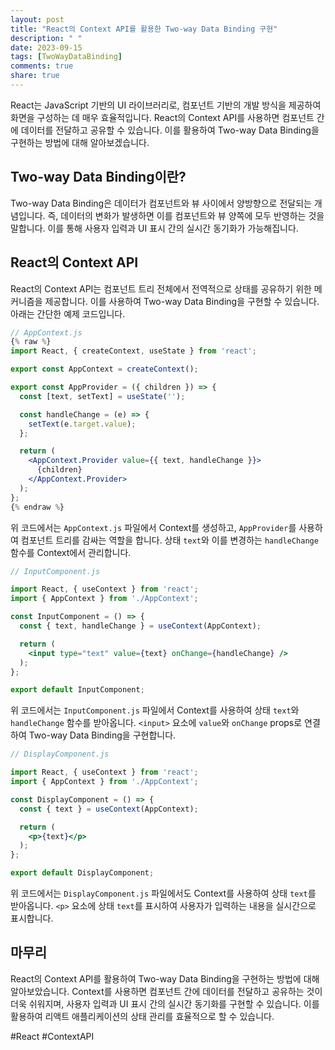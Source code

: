 ```yaml
---
layout: post
title: "React의 Context API를 활용한 Two-way Data Binding 구현"
description: " "
date: 2023-09-15
tags: [TwoWayDataBinding]
comments: true
share: true
---
```


React는 JavaScript 기반의 UI 라이브러리로, 컴포넌트 기반의 개발 방식을 제공하여 화면을 구성하는 데 매우 효율적입니다. React의 Context API를 사용하면 컴포넌트 간에 데이터를 전달하고 공유할 수 있습니다. 이를 활용하여 Two-way Data Binding을 구현하는 방법에 대해 알아보겠습니다.

## Two-way Data Binding이란?

Two-way Data Binding은 데이터가 컴포넌트와 뷰 사이에서 양방향으로 전달되는 개념입니다. 즉, 데이터의 변화가 발생하면 이를 컴포넌트와 뷰 양쪽에 모두 반영하는 것을 말합니다. 이를 통해 사용자 입력과 UI 표시 간의 실시간 동기화가 가능해집니다.

## React의 Context API

React의 Context API는 컴포넌트 트리 전체에서 전역적으로 상태를 공유하기 위한 메커니즘을 제공합니다. 이를 사용하여 Two-way Data Binding을 구현할 수 있습니다. 아래는 간단한 예제 코드입니다.

```jsx
// AppContext.js
{% raw %}
import React, { createContext, useState } from 'react';

export const AppContext = createContext();

export const AppProvider = ({ children }) => {
  const [text, setText] = useState('');

  const handleChange = (e) => {
    setText(e.target.value);
  };

  return (
    <AppContext.Provider value={{ text, handleChange }}>
      {children}
    </AppContext.Provider>
  );
};
{% endraw %}
```

위 코드에서는 `AppContext.js` 파일에서 Context를 생성하고, `AppProvider`를 사용하여 컴포넌트 트리를 감싸는 역할을 합니다. 상태 `text`와 이를 변경하는 `handleChange` 함수를 Context에서 관리합니다.

```jsx
// InputComponent.js

import React, { useContext } from 'react';
import { AppContext } from './AppContext';

const InputComponent = () => {
  const { text, handleChange } = useContext(AppContext);

  return (
    <input type="text" value={text} onChange={handleChange} />
  );
};

export default InputComponent;
```

위 코드에서는 `InputComponent.js` 파일에서 Context를 사용하여 상태 `text`와 `handleChange` 함수를 받아옵니다. `<input>` 요소에 `value`와 `onChange` props로 연결하여 Two-way Data Binding을 구현합니다.

```jsx
// DisplayComponent.js

import React, { useContext } from 'react';
import { AppContext } from './AppContext';

const DisplayComponent = () => {
  const { text } = useContext(AppContext);

  return (
    <p>{text}</p>
  );
};

export default DisplayComponent;
```

위 코드에서는 `DisplayComponent.js` 파일에서도 Context를 사용하여 상태 `text`를 받아옵니다. `<p>` 요소에 상태 `text`를 표시하여 사용자가 입력하는 내용을 실시간으로 표시합니다.

## 마무리

React의 Context API를 활용하여 Two-way Data Binding을 구현하는 방법에 대해 알아보았습니다. Context를 사용하면 컴포넌트 간에 데이터를 전달하고 공유하는 것이 더욱 쉬워지며, 사용자 입력과 UI 표시 간의 실시간 동기화를 구현할 수 있습니다. 이를 활용하여 리액트 애플리케이션의 상태 관리를 효율적으로 할 수 있습니다.

#React #ContextAPI